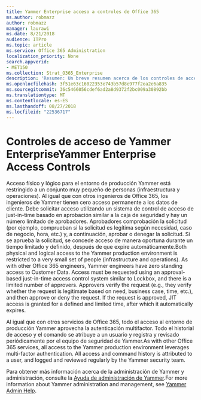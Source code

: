 ```yaml
---
title: Yammer Enterprise acceso a controles de Office 365
ms.author: robmazz
author: robmazz
manager: laurawi
ms.date: 8/21/2018
audience: ITPro
ms.topic: article
ms.service: Office 365 Administration
localization_priority: None
search.appverid:
- MET150
ms.collection: Strat_O365_Enterprise
description: 'Resumen: Un breve resumen acerca de los controles de acceso de empresa de Yammer en el entorno de producción.'
ms.openlocfilehash: 3f51e63c16022353e743b57d8e977f2ea2e6a835
ms.sourcegitcommit: 36c5466056cdef6ad2a8d9372f2bc009a30892bb
ms.translationtype: MT
ms.contentlocale: es-ES
ms.lasthandoff: 08/27/2018
ms.locfileid: "22536717"
---
```

# <a name="yammer-enterprise-access-controls"></a><span data-ttu-id="6ef8e-103">Controles de acceso de Yammer Enterprise</span><span class="sxs-lookup"><span data-stu-id="6ef8e-103">Yammer Enterprise Access Controls</span></span> 

<span data-ttu-id="6ef8e-p101">Acceso físico y lógico para el entorno de producción Yammer está restringido a un conjunto muy pequeño de personas (infraestructura y operaciones). Al igual que con otros ingenieros de Office 365, los ingenieros de Yammer tienen cero acceso permanente a los datos de cliente. Debe solicitar acceso utilizando un sistema de control de acceso de just-in-time basado en aprobación similar a la caja de seguridad y hay un número limitado de aprobadores. Aprobadores comprobación la solicitud (por ejemplo, comprueban si la solicitud es legítima según necesidad, caso de negocio, hora, etc.) y, a continuación, aprobar o denegar la solicitud. Si se aprueba la solicitud, se concede acceso de manera oportuna durante un tiempo limitado y definido, después de que expire automáticamente.</span><span class="sxs-lookup"><span data-stu-id="6ef8e-p101">Both physical and logical access to the Yammer production environment is restricted to a very small set of people (infrastructure and operations). As with other Office 365 engineers, Yammer engineers have zero standing access to Customer Data. Access must be requested using an approval-based just-in-time access control system similar to Lockbox, and there is a limited number of approvers. Approvers verify the request (e.g., they verify whether the request is legitimate based on need, business case, time, etc.), and then approve or deny the request. If the request is approved, JIT access is granted for a defined and limited time, after which it automatically expires.</span></span> 

<span data-ttu-id="6ef8e-p102">Al igual que con otros servicios de Office 365, todo el acceso al entorno de producción Yammer aprovecha la autenticación multifactor. Todo el historial de acceso y el comando se atribuye a un usuario y registra y revisado periódicamente por el equipo de seguridad de Yammer.</span><span class="sxs-lookup"><span data-stu-id="6ef8e-p102">As with other Office 365 services, all access to the Yammer production environment leverages multi-factor authentication. All access and command history is attributed to a user, and logged and reviewed regularly by the Yammer security team.</span></span>

<span data-ttu-id="6ef8e-111">Para obtener más información acerca de la administración de Yammer y administración, consulte la [Ayuda de administración de Yammer](https://support.office.com/article/yammer-–-admin-help-e1464355-1f97-49ac-b2aa-dd320b179dbe?ui=en-US&rs=en-US&ad=US).</span><span class="sxs-lookup"><span data-stu-id="6ef8e-111">For more information about Yammer administration and management, see [Yammer Admin Help](https://support.office.com/article/yammer-–-admin-help-e1464355-1f97-49ac-b2aa-dd320b179dbe?ui=en-US&rs=en-US&ad=US).</span></span>
